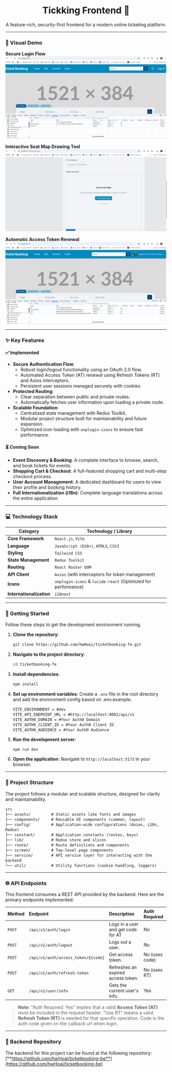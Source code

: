 <div align="center">
  <h1 align="center">Tickking Frontend 🚀</h1>
  <p align="center">
    A feature-rich, security-first frontend for a modern online ticketing platform.
  </p>
</div>

---

### 📸 Visual Demo

**Secure Login Flow**
![Login Demo](./docs/demo/login.gif)

**Interactive Seat Map Drawing Tool**
![Draw event's map Demo](./docs/demo/drawtool.gif)

**Automatic Access Token Renewal**
![Auto renew Access Token Demo](./docs/demo/auto_renew_access_token.gif)

---

### ✨ Key Features

#### ✅ Implemented

- **Secure Authentication Flow**:
  - Robust login/logout functionality using an OAuth 2.0 flow.
  - Automated Access Token (AT) renewal using Refresh Tokens (RT) and Axios interceptors.
  - Persistent user sessions managed securely with cookies.
- **Protected Routing**:
  - Clear separation between public and private routes.
  - Automatically fetches user information upon loading a private route.
- **Scalable Foundation**:
  - Centralized state management with Redux Toolkit.
  - Modular project structure built for maintainability and future expansion.
  - Optimized icon loading with `unplugin-icons` to ensure fast performance.

#### ⏳ Coming Soon

- **Event Discovery & Booking**: A complete interface to browse, search, and book tickets for events.
- **Shopping Cart & Checkout**: A full-featured shopping cart and multi-step checkout process.
- **User Account Management**: A dedicated dashboard for users to view their profile and booking history.
- **Full Internationalization (i18n)**: Complete language translations across the entire application.

---

### 💻 Technology Stack

| Category                 | Technology / Library                                          |
| ------------------------ | ------------------------------------------------------------- |
| **Core Framework**       | `React.js`, `Vite`                                            |
| **Language**             | `JavaScript (ES6+)`, `HTML5`, `CSS3`                          |
| **Styling**              | `Tailwind CSS`                                                |
| **State Management**     | `Redux Toolkit`                                               |
| **Routing**              | `React Router DOM`                                            |
| **API Client**           | `Axios` (with interceptors for token management)              |
| **Icons**                | `unplugin-icons` & `lucide-react` (Optimized for performance) |
| **Internationalization** | `i18next`                                                     |

---

### 🚀 Getting Started

Follow these steps to get the development environment running.

1.  **Clone the repository**:
    ```bash
    git clone https://github.com/hwHoai/ticketbooking-fe.git
    ```
2.  **Navigate to the project directory**:
    ```bash
    cd ticketbooking-fe
    ```
3.  **Install dependencies**:
    ```bash
    npm install
    ```
4.  **Set up environment variables**:
    Create a `.env` file in the root directory and add the environment config based on .env.example.
    ```env
    VITE_ENVIRONMENT = #dev
    VITE_API_ENDPOINT_URL = #http://localhost:8081/api/v1
    VITE_AUTH0_DOMAIN = #Your Auth0 Domain
    VITE_AUTH0_CLIENT_ID = #Your Auth0 Client ID
    VITE_AUTH0_AUDIENCE = #Your Auth0 Audience
    ```
5.  **Run the development server**:
    ```bash
    npm run dev
    ```
6.  **Open the application**:
    Navigate to `http://localhost:5173` in your browser.

---

### 📂 Project Structure

The project follows a modular and scalable structure, designed for clarity and maintainability.

```
src
├── assets/         # Static assets like fonts and images
├── components/     # Reusable UI components (common, layout)
├── config/         # Application-wide configurations (Axios, i18n, Redux)
├── constant/       # Application constants (routes, keys)
├── lib/            # Redux store and slices
├── route/          # Route definitions and components
├── screen/         # Top-level page components
├── service/        # API service layer for interacting with the backend
└── util/           # Utility functions (cookie handling, loggers)
```

---

### 🌐 API Endpoints

This frontend consumes a REST API provided by the backend. Here are the primary endpoints implemented:

| Method | Endpoint                            | Description                        | Auth Required  |
| :----- | :---------------------------------- | :--------------------------------- | :------------- |
| `POST` | `/api/v1/auth/login`                | Logs in a user and get code for AT | No             |
| `POST` | `/api/v1/auth/logout`               | Logs out a user.                   | No             |
| `POST` | `/api/v1/auth/access_token/${code}` | Get access token.                  | No (uses code) |
| `POST` | `/api/v1/auth/refresh-token`        | Refreshes an expired access token. | No (uses RT)   |
| `GET`  | `/api/v1/user/info`                 | Gets the current user's info.      | Yes            |

> **Note**: "Auth Required: Yes" implies that a valid **Access Token (AT)** must be included in the request header. "Use RT" means a valid **Refresh Token (RT)** is needed for that specific operation. Code is the auth code given on the callback url when login.

---

### 🔗 Backend Repository

The backend for this project can be found at the following repository:
[**https://github.com/hwHoai/ticketbooking-be**](https://github.com/hwHoai/ticketbooking-be)
